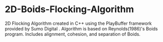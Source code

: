 # 2D-Boids-Flocking-Algorithm
2D Flocking Algorithm created in C++ using the PlayBuffer framework provided by Sumo Digital . Algorithm is based on Reynolds(1986)'s Boids program. Includes alignment, cohesion, and separation of Boids.
